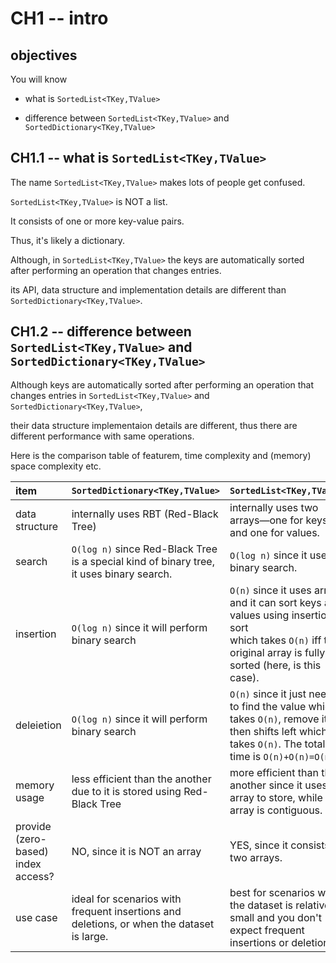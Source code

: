 # CH1 -- intro
## objectives
You will know

+ what is `SortedList<TKey,TValue>`

+ difference between `SortedList<TKey,TValue>` and `SortedDictionary<TKey,TValue>`

## CH1.1 -- what is `SortedList<TKey,TValue>`

The name `SortedList<TKey,TValue>` makes lots of people get confused.

`SortedList<TKey,TValue>` is NOT a list.

It consists of one or more key-value pairs.

Thus, it's likely a dictionary.

Although, in `SortedList<TKey,TValue>` the keys are automatically sorted after performing an operation that changes entries.

its API, data structure and implementation details are different than `SortedDictionary<TKey,TValue>`.

## CH1.2 -- difference between `SortedList<TKey,TValue>` and `SortedDictionary<TKey,TValue>`
Although keys are automatically sorted after performing an operation that changes entries in `SortedList<TKey,TValue>` and `SortedDictionary<TKey,TValue>`,

their data structure implementaion details are different, thus there are different performance with same operations.

Here is the comparison table of featurem, time complexity and (memory) space complexity etc.

| item | `SortedDictionary<TKey,TValue>` | `SortedList<TKey,TValue>` |
| :-- | :-- | :-- |
| data structure | internally uses RBT (Red-Black Tree) | internally uses two arrays—one for keys and one for values. |
| search | `O(log n)` since Red-Black Tree is a special kind of binary tree, it uses binary search. | `O(log n)` since it uses binary search. |
| insertion | `O(log n)` since it will perform binary search | `O(n)` since it uses arrays,<br>and it can sort keys and values using insertion sort<br>which takes `O(n)` iff the original array is fully sorted (here, is this case). |
| deleietion | `O(log n)` since it will perform binary search | `O(n)` since it just needs to find the value which takes `O(n)`, remove it, then shifts left which takes `O(n)`. The total time is `O(n)+O(n)=O(n)`  |
| memory usage | less efficient than the another due to it is stored using Red-Black Tree | more efficient than the another since it uses array to store, while array is contiguous. |
| provide (zero-based) index access? | NO, since it is NOT an array | YES, since it consists of two arrays. |
| use case | ideal for scenarios with frequent insertions and deletions, or when the dataset is large. | best for scenarios where the dataset is relatively small and you don't expect frequent insertions or deletions. |
